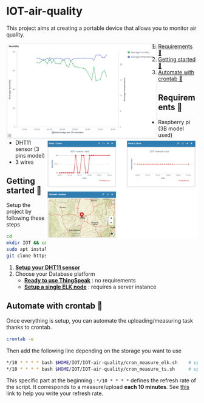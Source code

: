 # IOT-air-quality 

This project aims at creating a portable device that allows you to monitor air quality.

<img src="./ELK/chart_elk_temp_humidity.png" alt="Your image title" width="400" align="left"/>

<img src="./ThingSpeak/chart_ts_humidity_temperature.png" alt="Your image title" width="400" align="right"/>

1. [Requirements 📜](<##Requirements 📜>)
1. [Getting started 🚦](<##Getting started 🚦>)
1. [Automate with crontab 🤖](<##Automate with crontab 🤖>)

## Requirements 📜
- Raspberry pi (3B model used)
- DHT11 sensor (3 pins model)
- 3 wires

## Getting started 🚦

Setup the project by following these steps

```bash
cd                          # go at your home directory
mkdir IOT && cd ./IOT       # create IOT directory and enter in it
sudo apt install git        # Make sure that GIT is installed
git clone https://github.com/aballiet/IOT-air-quality.git
```

1. **[Setup your DHT11 sensor](./DHT11/README.md)**
1. Choose your Database platform 
    - **[Ready to use ThingSpeak](./ThingSpeak/README.md)** : no requirements
    - **[Setup a single ELK node](./ELK/README.md)** : requires a server instance

## Automate with crontab 🤖
Once everything is setup, you can automate the uploading/measuring task thanks to crontab.

```bash
crontab -e
```
Then add the following line depending on the storage you want to use

```bash
*/10 * * * * bash $HOME/IOT/IOT-air-quality/cron_measure_elk.sh    # upload to your Elastic instance
*/10 * * * * bash $HOME/IOT/IOT-air-quality/cron_measure_ts.sh     # upload to your ThinkSpeak channel
```

This specific part at the beginning : `*/10 * * * *` defines the refresh rate of the script. It corresponds to a measure/upload **each 10 minutes**. See [this](https://crontab.guru/) link to help you write your refresh rate.